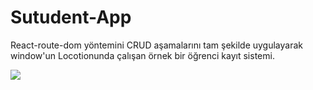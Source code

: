 # Sutudent-App

React-route-dom yöntemini CRUD aşamalarını tam şekilde uygulayarak
window'un Locotionunda çalışan örnek bir öğrenci kayıt sistemi.

![](./resim.png)
